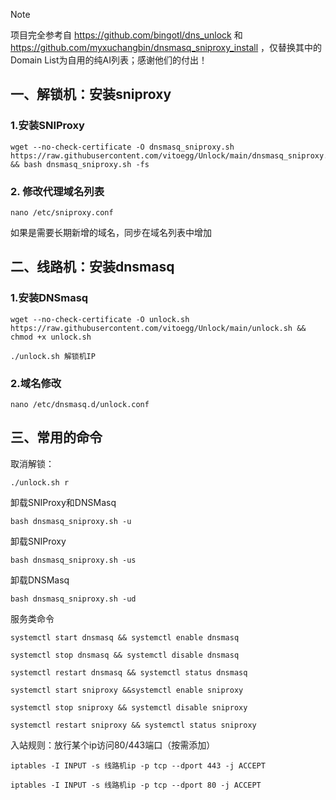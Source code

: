 > [!NOTE]
> 项目完全参考自 https://github.com/bingotl/dns_unlock 和 https://github.com/myxuchangbin/dnsmasq_sniproxy_install ，仅替换其中的Domain List为自用的纯AI列表；感谢他们的付出！


## 一、解锁机：安装sniproxy

### 1.安装SNIProxy
```
wget --no-check-certificate -O dnsmasq_sniproxy.sh https://raw.githubusercontent.com/vitoegg/Unlock/main/dnsmasq_sniproxy.sh && bash dnsmasq_sniproxy.sh -fs
```

### 2. 修改代理域名列表
```
nano /etc/sniproxy.conf
```
如果是需要长期新增的域名，同步在域名列表中增加

## 二、线路机：安装dnsmasq

### 1.安装DNSmasq
```
wget --no-check-certificate -O unlock.sh https://raw.githubusercontent.com/vitoegg/Unlock/main/unlock.sh && chmod +x unlock.sh
```
```
./unlock.sh 解锁机IP
```
### 2.域名修改
```
nano /etc/dnsmasq.d/unlock.conf
```
## 三、常用的命令

取消解锁：
```
./unlock.sh r
```
卸载SNIProxy和DNSMasq
```
bash dnsmasq_sniproxy.sh -u
```
卸载SNIProxy
```
bash dnsmasq_sniproxy.sh -us
```
卸载DNSMasq
```
bash dnsmasq_sniproxy.sh -ud
```

服务类命令
```
systemctl start dnsmasq && systemctl enable dnsmasq
```
```
systemctl stop dnsmasq && systemctl disable dnsmasq
```
```
systemctl restart dnsmasq && systemctl status dnsmasq
```
```
systemctl start sniproxy &&systemctl enable sniproxy
```
```
systemctl stop sniproxy && systemctl disable sniproxy
```
```
systemctl restart sniproxy && systemctl status sniproxy
```

入站规则：放行某个ip访问80/443端口（按需添加）
```
iptables -I INPUT -s 线路机ip -p tcp --dport 443 -j ACCEPT
```
```
iptables -I INPUT -s 线路机ip -p tcp --dport 80 -j ACCEPT
```
